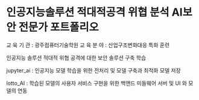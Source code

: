 # 인공지능솔루션 적대적공격 위협 분석 AI보안 전문가 포트폴리오
교 육 기 관 : 광주컴퓨터기술학원
교 육 분 야 : 산업구조변화대응 특화 훈련

인공지능 솔루션 적대적 위협 공격에 대한 보안 솔루션 구축 학습  
  
jupyter_ai : 인공지능 모델 학습을 위한 전처리 및 모델 구축과 최적화 모델 저장 
  
lotto_AI : 학습된 모델의 사용자 서비스 구현을 위한 백앤드 미들웨어 서버 및 UI 와 모델의 연동
  
